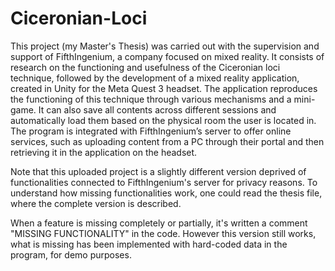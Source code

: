# Ciceronian-Loci

This project (my Master's Thesis) was carried out with the supervision and support of FifthIngenium, a company focused on mixed reality. It consists of research on the functioning and usefulness of the Ciceronian loci technique, followed by the development of a mixed reality application, created in Unity for the Meta Quest 3 headset. The application reproduces the functioning of this technique through various mechanisms and a mini-game. It can also save all contents across different sessions and automatically load them based on the physical room the user is located in. The program is integrated with FifthIngenium’s server to offer online services, such as uploading content from a PC through their portal and then retrieving it in the application on the headset.

Note that this uploaded project is a slightly different version deprived of functionalities connected to FifthIngenium's server for privacy reasons. To understand how missing functionalities work, one could read the thesis file, where the complete version is described.

When a feature is missing completely or partially, it's written a comment "MISSING FUNCTIONALITY" in the code. However this version still works, what is missing has been implemented with hard-coded data in the program, for demo purposes.
